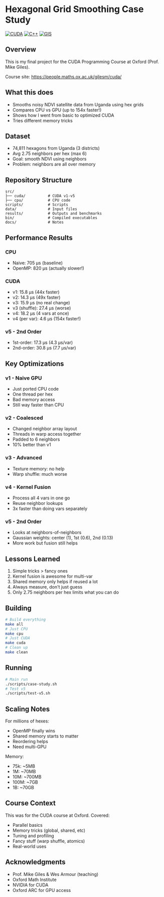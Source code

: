 # Hexagonal Grid Smoothing Case Study

[![CUDA](https://img.shields.io/badge/CUDA-11.0+-green.svg)](https://developer.nvidia.com/cuda-zone)
[![C++](https://img.shields.io/badge/C++-17-blue.svg)](https://isocpp.org/)
[![GIS](https://img.shields.io/badge/GIS-Satellite%20Data-orange.svg)](https://en.wikipedia.org/wiki/Geographic_information_system)

## Overview

This is my final project for the CUDA Programming Course at Oxford (Prof. Mike Giles).

Course site: https://people.maths.ox.ac.uk/gilesm/cuda/

## What this does

- Smooths noisy NDVI satellite data from Uganda using hex grids
- Compares CPU vs GPU (up to 154x faster!)
- Shows how I went from basic to optimized CUDA
- Tries different memory tricks

## Dataset

- 74,811 hexagons from Uganda (3 districts)
- Avg 2.75 neighbors per hex (max 6)
- Goal: smooth NDVI using neighbors
- Problem: neighbors are all over memory

## Repository Structure

```
src/
├── cuda/          # CUDA v1-v5
├── cpu/           # CPU code
scripts/           # Scripts
data/              # Input files
results/           # Outputs and benchmarks
bin/               # Compiled executables
docs/              # Notes
```

## Performance Results

### CPU
- Naive: 705 μs (baseline)
- OpenMP: 820 μs (actually slower!)

### CUDA
- v1: 15.8 μs (44x faster)
- v2: 14.3 μs (49x faster)
- v3: 15.9 μs (no real change)
- v3 (shuffle): 27.4 μs (worse)
- v4: 18.2 μs (4 vars at once)
- v4 (per var): 4.6 μs (154x faster!)

### v5 - 2nd Order
- 1st-order: 17.3 μs (4.3 μs/var)
- 2nd-order: 30.8 μs (7.7 μs/var)

## Key Optimizations

### v1 - Naive GPU
- Just ported CPU code
- One thread per hex
- Bad memory access
- Still way faster than CPU

### v2 - Coalesced
- Changed neighbor array layout
- Threads in warp access together
- Padded to 6 neighbors
- 10% better than v1

### v3 - Advanced
- Texture memory: no help
- Warp shuffle: much worse

### v4 - Kernel Fusion
- Process all 4 vars in one go
- Reuse neighbor lookups
- 3x faster than doing vars separately

### v5 - 2nd Order
- Looks at neighbors-of-neighbors
- Gaussian weights: center (1), 1st (0.6), 2nd (0.13)
- More work but fusion still helps

## Lessons Learned

1. Simple tricks > fancy ones
2. Kernel fusion is awesome for multi-var
3. Shared memory only helps if reused a lot
4. Always measure, don't just guess
5. Only 2.75 neighbors per hex limits what you can do

## Building

```bash
# Build everything
make all
# Just CPU
make cpu
# Just CUDA
make cuda
# Clean up
make clean
```

## Running

```bash
# Main run
./scripts/case-study.sh
# Test v5
./scripts/test-v5.sh
```

## Scaling Notes

For millions of hexes:
- OpenMP finally wins
- Shared memory starts to matter
- Reordering helps
- Need multi-GPU

Memory:
- 75k: ~5MB
- 1M: ~70MB
- 10M: ~700MB
- 100M: ~7GB
- 1B: ~70GB

## Course Context

This was for the CUDA course at Oxford. Covered:
- Parallel basics
- Memory tricks (global, shared, etc)
- Tuning and profiling
- Fancy stuff (warp shuffle, atomics)
- Real-world uses

## Acknowledgments

- Prof. Mike Giles & Wes Armour (teaching)
- Oxford Math Institute
- NVIDIA for CUDA
- Oxford ARC for GPU access